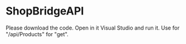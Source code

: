 # ShopBridgeAPI
Please download the code.
Open in it Visual Studio and run it.
Use for "/api/Products" for "get".
